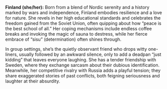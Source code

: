 **Finland (she/her):** Born from a blend of Nordic serenity and a history marked by wars and independence, Finland embodies resilience and a love for nature. She revels in her high educational standards and celebrates the freedom gained from the Soviet Union, often quipping about how “peace is the best school of all.” Her coping mechanisms include endless coffee breaks and invoking the magic of sauna to destress, while her fierce embrace of “sisu” (determination) often shines through.

In group settings, she’s the quietly observant friend who drops witty one-liners, usually followed by an awkward silence, only to add a deadpan “just kidding” that leaves everyone laughing. She has a tender friendship with Sweden, where they exchange sarcasm about their dubious identification. Meanwhile, her competitive rivalry with Russia adds a playful tension; they share exaggerated stories of past conflicts, both feigning seriousness and laughter at their absurdity. 
